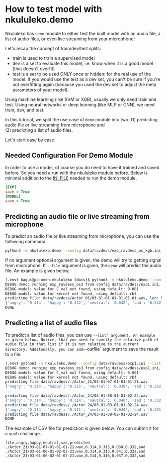 # How to test model with nkululeko.demo

Nkululeko has `demo` module to either test the built model with an audio file,
a list of audio files, or even live streaming from your microphone!

Let's recap the concept of train/dev/test splits:  

- train is used to train a supervised model  
- dev is a set to evaluate this model, i.e. know when it is a good model (that doesn't overfit)  
- test is a set to be used ONLY once or hidden: for the real use of the model. If you would use the test as a dev set, you can't be sure if you're not overfitting again (because you used the dev set to adjust the meta parameters of your model).  

Using machine learning (like SVM or XGB), usually we only need train and test.
Using neural networks or deep learning (like MLP or CNN), we need train, dev, and test.

In this tutorial, we split the use case of `demo` module into two:
(1) predicting audio file or
live streaming from microphone and  
(2) predicting a list of audio files.

Let's start case by case.

## Needed Configuration For Demo Module

In order to use a model, of course you do need to have it trained and saved before. So you need a run with the nkululeko module before. Below is minimal addition to the [INI FILE](ini_file.md) needed to run the demo module.

```ini
[EXP]
save = True
[MODEL]
save = True
```

## Predicting an audio file or live streaming from microphone

To predict an audio file or live streaming from microphone, you can use the following command:

```bash
python3 -m nkululeko.demo --config data/ravdess/exp_ravdess_os_xgb.ini
```

If no argument optional argument is given, the demo will try to getting signal from microphone. If `--file` argument is given, the `demo` will predict the audio file. An example is given below,

```bash
(.env) bagus@pc-omen:nkululeko (docs)$ python3 -m nkululeko.demo --config data/ravdess/exp1.ini --file data/ravdess/Actor_01/03-01-01-01-01-01-01.wav
DEBUG demo: running exp_ravdess_os3 from config data/ravdess/exp1.ini, nkululeko version 0.81.4
DEBUG model: value for C_val not found, using default: 0.001
DEBUG model: value for kernel not found, using default: rbf
predicting file: data/ravdess/Actor_01/03-01-01-01-01-01-01.wav, len: 52853 bytes, sampling rate: 16000
{'angry': '0.314', 'happy': '0.312', 'neutral': '0.042', 'sad': '0.332', 'predicted': 'sad'}
DONE
```

## Predicting a list of audio files

To predict a list of audio files, you can use `--list' argument. An example is given below. Notice, that you need to specify the relative path of audio file in that list if it is not relative to the current directory. Additonally, you can add`--outfile` argument to save the result to a file.

```bash
(.env) python3 -m nkululeko.demo --config data/ravdess/exp1.ini --list data/ravdess/ravdess_test.csv --folder data/ravdess/ --outfile /tmp/ravdess_test_predict.csv
DEBUG demo: running exp_ravdess_os3 from config data/ravdess/exp1.ini, nkululeko version 0.81.4
DEBUG model: value for C_val not found, using default: 0.001
DEBUG model: value for kernel not found, using default: rbf
predicting file data/ravdess/./Actor_21/03-01-07-01-01-01-21.wav
{'angry': '0.314', 'happy': '0.315', 'neutral': '0.038', 'sad': '0.332', 'predicted': 'sad'}
...
predicting file data/ravdess/./Actor_24/03-01-08-01-01-02-24.wav
{'angry': '0.314', 'happy': '0.314', 'neutral': '0.040', 'sad': '0.332', 'predicted': 'sad'}
predicting file data/ravdess/./Actor_24/03-01-03-01-01-02-24.wav
{'angry': '0.314', 'happy': '0.311', 'neutral': '0.044', 'sad': '0.331', 'predicted': 'sad'}
predicting file data/ravdess/./Actor_24/03-01-08-02-01-02-24.wav
DONE
```

The example of CSV file for prediction is given below. You can submit it for a such challange.

```csv
file,angry,happy,neutral,sad,predicted
./Actor_21/03-01-07-01-01-01-21.wav,0.314,0.315,0.038,0.332,sad
./Actor_21/03-01-06-01-02-02-21.wav,0.314,0.313,0.041,0.332,sad
./Actor_21/03-01-06-02-01-02-21.wav,0.314,0.316,0.037,0.332,sad
```
